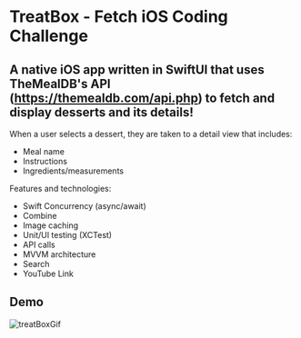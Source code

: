 # TreatBox - Fetch iOS Coding Challenge

## A native iOS app written in SwiftUI that uses TheMealDB's API (https://themealdb.com/api.php) to fetch and display desserts and its details!

When a user selects a dessert, they are taken to a detail view that includes:

* Meal name
* Instructions
* Ingredients/measurements

Features and technologies:

* Swift Concurrency (async/await)
* Combine
* Image caching
* Unit/UI testing (XCTest)
* API calls
* MVVM architecture
* Search
* YouTube Link

## Demo
![treatBoxGif](https://github.com/user-attachments/assets/66018b53-8364-4f21-883f-8d307a4e5f08)



